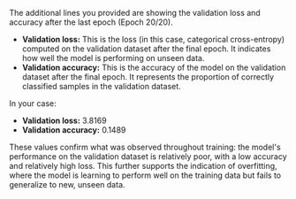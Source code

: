 The additional lines you provided are showing the validation loss and accuracy after the last epoch (Epoch 20/20). 

- **Validation loss:** This is the loss (in this case, categorical cross-entropy) computed on the validation dataset after the final epoch. It indicates how well the model is performing on unseen data.
- **Validation accuracy:** This is the accuracy of the model on the validation dataset after the final epoch. It represents the proportion of correctly classified samples in the validation dataset.

In your case:

- **Validation loss:** 3.8169
- **Validation accuracy:** 0.1489

These values confirm what was observed throughout training: the model's performance on the validation dataset is relatively poor, with a low accuracy and relatively high loss. This further supports the indication of overfitting, where the model is learning to perform well on the training data but fails to generalize to new, unseen data.
